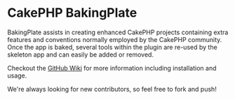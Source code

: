 # CakePHP BakingPlate

BakingPlate assists in creating enhanced CakePHP projects containing extra features and conventions normally employed by the CakePHP community. Once the app is baked, several tools within the plugin are re-used by the skeleton app and can easily be added or removed.

Checkout the [GitHub Wiki](https://github.com/ProLoser/BakingPlate/wiki) for more information including installation and usage.

We're always looking for new contributors, so feel free to fork and push!


